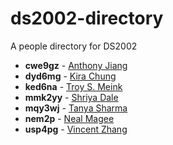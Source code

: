 # ds2002-directory
 
A people directory for DS2002
 
- **cwe9gz** - [ Anthony Jiang](people/cwe9gz/)
- **dyd6mg** - [ Kira Chung](people/dyd6mg/)
- **ked6na** - [ Troy S. Meink](people/ked6na/)
- **mmk2yy** - [ Shriya Dale](people/mmk2yy/)
- **mqy3wj** - [ Tanya Sharma](people/mqy3wj/)
- **nem2p** - [ Neal Magee](people/nem2p/)
- **usp4pg** - [ Vincent Zhang](people/usp4pg/)
